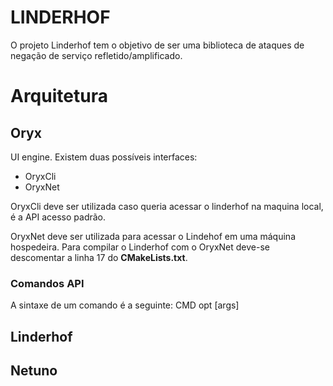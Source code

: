 # LINDERHOF  
  
O projeto Linderhof tem o objetivo de ser uma biblioteca de ataques de negação de serviço refletido/amplificado.  
  
  
# Arquitetura

## Oryx
UI engine.
Existem duas possíveis interfaces:

 - OryxCli
 - OryxNet

OryxCli deve ser utilizada caso queria acessar o linderhof na maquina local, é a API acesso padrão. 

OryxNet deve ser utilizada para acessar o Lindehof em uma máquina hospedeira. Para compilar o Linderhof com o OryxNet deve-se descomentar a linha 17 do **CMakeLists.txt**.

### Comandos API
A sintaxe de um comando é a seguinte:
CMD opt [args]




## Linderhof

## Netuno
<!--stackedit_data:
eyJoaXN0b3J5IjpbMTcwNDcxMTgxNCw3MTYyNjM5NDgsLTE3MD
czNDU1MzQsNTIyMDEzODI4LC05OTMyMjQ1ODZdfQ==
-->